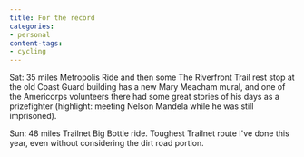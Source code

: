 ```yaml
---
title: For the record
categories:
- personal
content-tags:
- cycling
---
```


Sat: 35 miles
Metropolis Ride and then some The Riverfront Trail rest stop at the old Coast Guard building has a new Mary Meacham mural, and one of the Americorps volunteers there had some great stories of his days as a prizefighter (highlight: meeting Nelson Mandela while he was still imprisoned).

Sun: 48 miles
Trailnet Big Bottle ride.  Toughest Trailnet route I've done this year, even without considering the dirt road portion.
